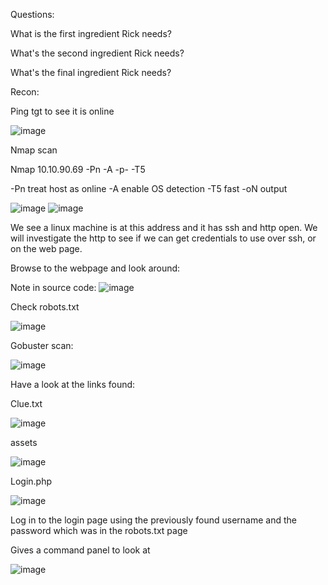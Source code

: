 Questions:

What is the first ingredient Rick needs?

What's the second ingredient Rick needs?

What's the final ingredient Rick needs?


Recon:

Ping tgt to see it is online

![image](https://user-images.githubusercontent.com/88425510/215357779-80ccca17-2611-497e-b313-2116a00845da.png)


Nmap scan

Nmap 10.10.90.69 -Pn -A -p- -T5

-Pn treat host as online
-A enable OS detection
-T5 fast
-oN output

![image](https://user-images.githubusercontent.com/88425510/215357787-ec99ea11-80ad-4198-bd14-cf368a0731d1.png)
![image](https://user-images.githubusercontent.com/88425510/215357796-2469a7ce-c650-4ff9-bc52-629a8980146e.png)

We see a linux machine is at this address and it has ssh and http open. We will investigate the http to see if we can get credentials to use over ssh, or on the web page.

Browse to the webpage and look around:

Note in source code:
![image](https://user-images.githubusercontent.com/88425510/215357804-05bb43fa-1ce9-4eea-be7a-b4d9b2101973.png)

Check robots.txt

![image](https://user-images.githubusercontent.com/88425510/215357832-ff0815d6-64d6-4617-a5d9-cdcc399471dc.png)


Gobuster scan:

![image](https://user-images.githubusercontent.com/88425510/215357879-5a979bc1-7e4c-41d5-99cc-f30c900e1580.png)

Have a look at the links found:

Clue.txt

![image](https://user-images.githubusercontent.com/88425510/215357994-af0d89df-56f3-4f4e-a4fd-8b2fe3a5647c.png)


assets

![image](https://user-images.githubusercontent.com/88425510/215358001-4561e4d7-569a-4881-b65a-ed2b2039a5bc.png)


Login.php

![image](https://user-images.githubusercontent.com/88425510/215358014-c1306bd9-b35b-47e2-bc91-47c214c5525f.png)


Log in to the login page using the previously found username and the password which was in the robots.txt page

Gives a command panel to look at

![image](https://user-images.githubusercontent.com/88425510/215357930-8def44de-849c-443a-9918-14034897547c.png)

